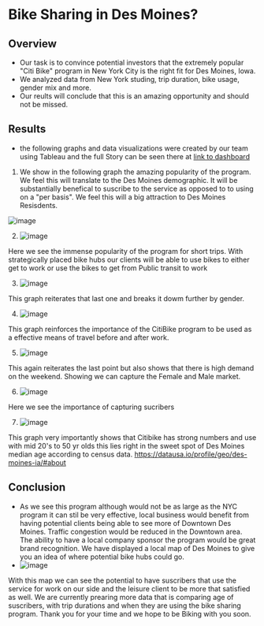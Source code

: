 # Bike Sharing in Des Moines?

## Overview
 * Our task is to convince potential investors that the extremely popular "Citi Bike" program in New York City is the right fit for Des Moines, Iowa.
 * We analyzed data from New York studing, trip duration, bike usage, gender mix and more. 
 * Our reults will conclude that this is an amazing opportunity and should not be missed.


## Results
 * the following graphs and data visualizations were created by our team using Tableau and the full Story can be seen there at [link to dashboard](https://public.tableau.com/profile/tim.mclean#!/vizhome/CitiBikeinDesMoinesProject/Story1?publish=yes)

 1) We show in the following graph the amazing popularity of the program. We feel this will translate to the Des Moines demographic. It will be substantially benefical to suscribe to the service as opposed to to using on a "per basis". We feel this will a big attraction to Des Moines Resisdents.
 
 ![image](https://user-images.githubusercontent.com/76462602/113518325-ab147180-9553-11eb-9c18-f889b2cbe295.png)

2) ![image](https://user-images.githubusercontent.com/76462602/113518427-4dccf000-9554-11eb-96f1-5260fad3b6d6.png)

Here we see the immense popularity of the program for short trips. With strategically placed bike hubs our clients will be able to use bikes to either get to work or use the bikes to get from Public transit to work

3) ![image](https://user-images.githubusercontent.com/76462602/113518565-16127800-9555-11eb-85e7-032c822da50e.png)

This graph reiterates that last one and breaks it dowm further by gender. 

4) ![image](https://user-images.githubusercontent.com/76462602/113518707-00518280-9556-11eb-988d-b301dd67988a.png)

This graph reinforces the importance of the CitiBike program to be used as a effective means of travel before and after work.

5) ![image](https://user-images.githubusercontent.com/76462602/113518806-8ff73100-9556-11eb-827b-16a525de07e5.png)

This again reiterates the last point but also shows that there is high demand on the weekend. Showing we can capture the Female and Male market.

6) ![image](https://user-images.githubusercontent.com/76462602/113518864-e3697f00-9556-11eb-9d1c-7b2a85ef30fe.png)

Here we see the importance of capturing sucribers

7) ![image](https://user-images.githubusercontent.com/76462602/113518957-730f2d80-9557-11eb-8651-9ee1f77fa8b5.png)

This graph very importantly shows that Citibike has strong numbers and use with mid 20's to 50 yr olds this lies right in the sweet spot of Des Moines median age according to census data. https://datausa.io/profile/geo/des-moines-ia/#about

## Conclusion

* As we see this program although would not be as large as the NYC program it can stil be very effective, local business would benefit from having potential clients being able to see more of Downtown Des Moines. Traffic congestion would be reduced in the Downtown area. The ability to have a local company sponsor the program would be great brand recognition. We have displayed a local map of Des Moines to give you an idea of where potential bike hubs could go. 
* ![image](https://user-images.githubusercontent.com/76462602/113519192-b1f1b300-9558-11eb-9797-c89ee5e6df54.png)

With this map we can see the potential to have suscribers that use the service for work on our side and the leisure client to be more that satisfied as well.
We are currently prearing more data that is comparing age of suscribers, with trip durations and when they are using the bike sharing program.
Thank you for your time and we hope to be Biking with you soon.
 
